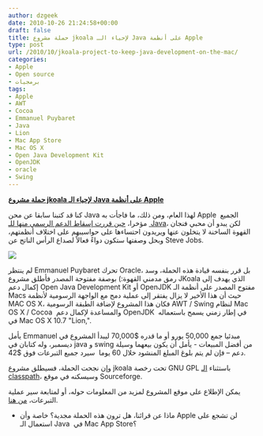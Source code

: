 ```yaml
---
author: dzgeek
date: 2010-10-26 21:24:58+00:00
draft: false
title: حملة مشروع jkoala لإحياء الـ Java على أنظمة Apple
type: post
url: /2010/10/jkoala-project-to-keep-java-development-on-the-mac/
categories:
- Apple
- Open source
- برمجيات
tags:
- Apple
- AWT
- Cocoa
- Emmanuel Puybaret
- Java
- Lion
- Mac App Store
- Mac OS X
- Open Java Development Kit
- OpenJDK
- oracle
- Swing
---
```


**[حملة مشروع jkoala لإحياء الـ Java على أنظمة Apple](http://www.it-scoop.com/2010/10/jkoala-project-to-keep-java-development-on-the-mac)**


كنا قد كتبنا سابقا عن محن Java لهذا العام، ومن ذلك، ما فاجأت به Apple  الجميع  مؤخرا، [حين قررت إسقاط الدعم الرسمي منها للـ Java](http://www.it-scoop.com/2010/10/apple-not-committing-to-java-support/)، لكن يبدو أن محبي فنجان القهوة الساخنة لا يتخلون عنها ويريدون احتساءها على حواسيبهم على اختلاف أنظمتهم، وبحل وصفتها ستكون دواءً فعالاً لصداع الرأس الناتج عن Steve Jobs.

[![](http://www.it-scoop.com/wp-content/uploads/2010/10/javacoffeecup.jpg)
](http://www.it-scoop.com/2010/10/jkoala-project-to-keep-java-development-on-the-mac)

لم ينتظر Emmanuel Puybaret تحرك Oracle، بل قرر بنفسه قيادة هذه الحملة،  وسد رمق مدمني القهوة:) بوصفة مفتوحة المصدر فأطلق مشروع JKoala الذي يهدف إلى إكمال دعم Open Java Development Kit أو OpenJDK مفتوح المصدر على أنظمة الـ Macs حيث أن هذا الأخير لا يزال يفتقر إلى عملية دمج مع الواجهة الرسومية لأنظمة MAC OS X، فكان هذا المشروع لإضافة الطبقة الرسومية AWT / Swing لنظام Mac OS X / Cocoa  والمساعدة لإكمال دعم OpenJDK  في إطار زمني يسمح باستعماله في Mac OS X 10.7 "Lion,".

يأمل Emmanuel مبدئيا جمع 50,000 يورو أو ما قدره $70,000 ليبدأ المشروع في ديسمبر، وله كتابان في java و swing من أفضل المبيعات - يأمل أن يكون بيعهما وسيلة دعم – فإن لم يتم بلوغ المبلغ المنشود خلال 60 يوما  سيرد جميع التبرعات فوق $42.

وإن نجحت الحملة، فسيطلق مشروع jkoala تحت رخصة GNU GPL باستثناء [الـ classpath](http://en.wikipedia.org/wiki/Classpath_(Java))، وسيسكنه في موقع Sourceforge.

يمكن الإطلاع على موقع المشروع لمزيد من المعلومات حوله، أو لمتابعة سير عملية التبرعات، [من هنا](http://www.jkoala.org).

- ماذا عن قرائنا، هل ترون هذه الحملة مجدية؟ خاصة وأن Apple لن تشجع على استعمال الـ Java  في Mac App Store؟
